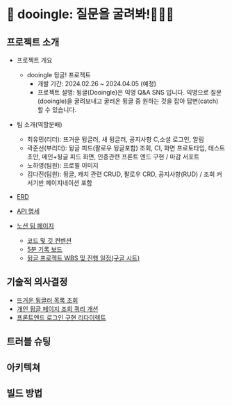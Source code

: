 # 💌 dooingle: 질문을 굴려봐!🙂🙃🙂

## 프로젝트 소개
- 프로젝트 개요
  
  - dooingle 뒹글! 프로젝트
    - 개발 기간: 2024.02.26 ~ 2024.04.05 (예정)
    - 프로젝트 설명: 뒹글(Dooingle)은 익명 Q&A SNS 입니다. 
    익명으로 질문(dooingle)을 굴려보내고 굴러온 뒹글 중 원하는 것을 잡아 답변(catch) 할 수 있습니다.


- 팀 소개(역할분배)
  - 최유민(리더): 뜨거운 뒹글러, 새 뒹글러, 공지사항 C,소셜 로그인, 알림
  - 곽준선(부리더): 뒹글 피드(팔로우 뒹글포함) 조회, CI, 화면 프로토타입, 테스트 초안, 메인+뒹글 피드 화면, 인증관련 프론트 엔드 구현 / 마감 서포트
  - 노하영(팀원): 프로필 이미지
  - 김다진(팀원): 뒹글, 캐치 관련 CRUD, 팔로우 CRD, 공지사항(RUD) / 조회 커서기반 페이지네이션 포함
 
- [ERD](https://www.notion.so/rugii913/ERD-ddebf6e68ba24f948d02073e1616dedf)

- [API 명세](https://www.notion.so/rugii913/API-2cad8d39288f4b73b0b684f8323acfd7)

- [노션 팀 페이지](https://www.notion.so/rugii913/da051119c2634c068e66964e1a47dade)
  - [코드 및 깃 컨벤션](https://www.notion.so/rugii913/550df0ee1fef4ddd914e5796c0128f1c)
  - [5분 기록 보드](https://www.notion.so/rugii913/5-10c8d36e05394b95bb67407ca656fc32)
  - [뒹글 프로젝트 WBS 및 진행 일정(구글 시트)](https://docs.google.com/spreadsheets/d/1jgkpkn0jP7iAF277EAHumw7O-3PPpjvyzj0hoMFfzFo/edit?usp=sharing)

## 기술적 의사결정
- [뜨거운 뒹글러 목록 조회](https://www.notion.so/rugii913/2024-02-28-38ec48a64e5c4d0494f14cde992d20ba)
- [개인 뒹글 페이지 조회 쿼리 개션](https://www.notion.so/rugii913/2024-03-08-1edf38fa8e5947b78729bd492f3bca78)
- [프론트엔드 로그인 구현 리다이렉트](https://www.notion.so/rugii913/2024-03-11-4762e20bbde64b6895fb4323abf08b60)
## 트러블 슈팅
## 아키텍쳐
## 빌드 방법